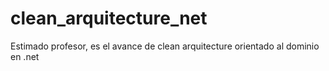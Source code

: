 # clean_arquitecture_net
Estimado profesor, es el avance de clean arquitecture orientado al dominio en .net

